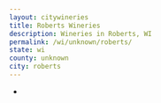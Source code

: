 ```yaml
---
layout: citywineries
title: Roberts Wineries
description: Wineries in Roberts, WI
permalink: /wi/unknown/roberts/
state: wi
county: unknown
city: roberts
---
```

-
